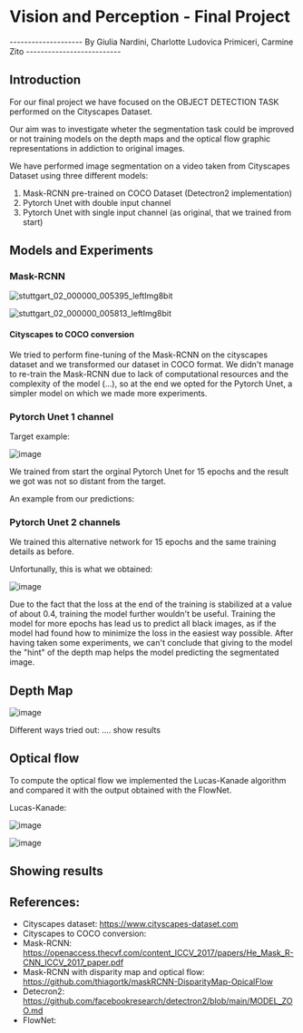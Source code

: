 # Vision and Perception - Final Project

-------------------- By Giulia Nardini, Charlotte Ludovica Primiceri, Carmine Zito --------------------------

## Introduction
For our final project we have focused on the OBJECT DETECTION TASK performed on the Cityscapes Dataset.

Our aim was to investigate wheter the segmentation task could be improved or not training models on the depth maps and the optical flow graphic representations in addiction to original images.

We have performed image segmentation on a video taken from Cityscapes Dataset using three different models:
  1)  Mask-RCNN pre-trained on COCO Dataset (Detectron2 implementation)
  2)  Pytorch Unet with double input channel
  3)  Pytorch Unet with single input channel (as original, that we trained from start)

## Models and Experiments
### Mask-RCNN

![stuttgart_02_000000_005395_leftImg8bit](https://github.com/CharlottePrimiceri/VP_Project/assets/114931709/98b510ac-ecb1-4775-89a4-a30555609e85)

![stuttgart_02_000000_005813_leftImg8bit](https://github.com/CharlottePrimiceri/VP_Project/assets/114931709/81571945-8670-43ef-9c4b-1ae4fded5c1d)

#### Cityscapes to COCO conversion
We tried to perform fine-tuning of the Mask-RCNN on the cityscapes dataset and we transformed our dataset in COCO format.
We didn't manage to re-train the Mask-RCNN due to lack of computational resources and the complexity of the model (...), so at the end we opted for the Pytorch Unet, a simpler model on which we made more experiments.
### Pytorch Unet 1 channel
Target example:

![image](https://github.com/CharlottePrimiceri/VP_Project/assets/114931709/01be8415-b49e-44ce-b896-53868e6ba2f2)

We trained from start the orginal Pytorch Unet for 15 epochs and the result we got was not so distant from the target. 

An example from our predictions:


### Pytorch Unet 2 channels
We trained this alternative network for 15 epochs and the same training details as before.

Unfortunally, this is what we obtained:

![image](https://github.com/CharlottePrimiceri/VP_Project/assets/114931709/30989a00-fe73-4577-ac70-67adc91b7bb0)


Due to the fact that the loss at the end of the training is stabilized at a value of about 0.4, training the model further wouldn't be useful. Training the model for more epochs has lead us to predict all black images, as if the model had found how to minimize the loss in the easiest way possible.
After having taken some experiments, we can't conclude that giving to the model the "hint" of the depth map helps the model predicting the segmentated image.


## Depth Map

![image](https://github.com/CharlottePrimiceri/VP_Project/assets/114931709/c562fef0-d3c7-4729-9c0d-37f968e20715)

Different ways tried out: .... show results


## Optical flow

To compute the optical flow we implemented the Lucas-Kanade algorithm and compared it with the output obtained with the FlowNet.

Lucas-Kanade: 

![image](https://github.com/CharlottePrimiceri/VP_Project/assets/114931709/18f40f4e-1320-4093-a297-e269d041c165)

![image](https://github.com/CharlottePrimiceri/VP_Project/assets/114931709/736446aa-40cf-4de3-a13c-24ad3d7f78c9)


## Showing results


## References:
- Cityscapes dataset: https://www.cityscapes-dataset.com
- Cityscapes to COCO conversion: 
- Mask-RCNN: https://openaccess.thecvf.com/content_ICCV_2017/papers/He_Mask_R-CNN_ICCV_2017_paper.pdf
- Mask-RCNN with disparity map and optical flow: https://github.com/thiagortk/maskRCNN-DisparityMap-OpicalFlow
- Detecron2: https://github.com/facebookresearch/detectron2/blob/main/MODEL_ZOO.md
- FlowNet: 
  


